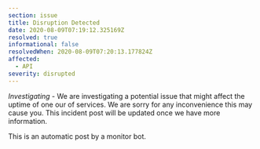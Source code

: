 ```yaml
---
section: issue
title: Disruption Detected
date: 2020-08-09T07:19:12.325169Z
resolved: true
informational: false
resolvedWhen: 2020-08-09T07:20:13.177824Z
affected:
  - API
severity: disrupted
---
```

*Investigating* - We are investigating a potential issue that might affect the uptime of one our of services. We are sorry for any inconvenience this may cause you. This incident post will be updated once we have more information.

This is an automatic post by a monitor bot.
        